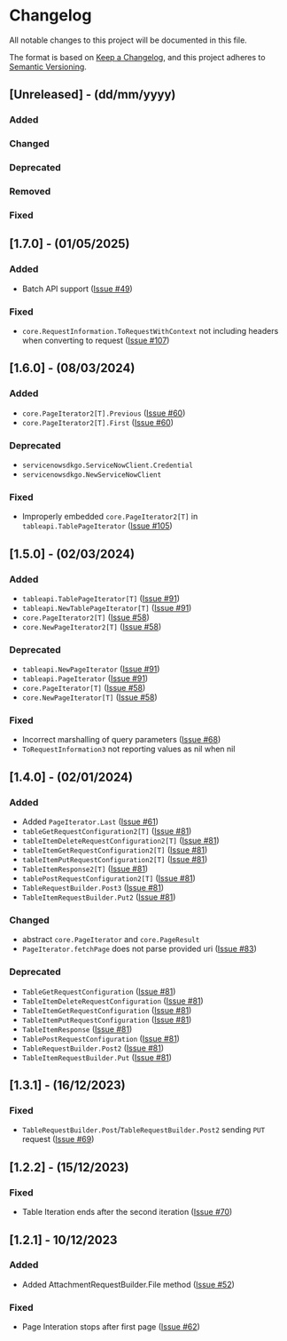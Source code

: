 # Changelog

All notable changes to this project will be documented in this file.

The format is based on [Keep a Changelog](https://keepachangelog.com/en/1.0.0/), and this project adheres to [Semantic Versioning](https://semver.org/spec/v2.0.0.html).

## [Unreleased] - (dd/mm/yyyy)

### Added

### Changed

### Deprecated

### Removed

### Fixed

## [1.7.0] - (01/05/2025)

### Added

- Batch API support ([Issue #49](https://github.com/wiryvalance/servicenow-sdk-go/issues/49))

### Fixed

- `core.RequestInformation.ToRequestWithContext` not including headers when converting to request ([Issue #107](https://github.com/wiryvalance/servicenow-sdk-go/issues/107))

## [1.6.0] - (08/03/2024)

### Added

- `core.PageIterator2[T].Previous` ([Issue #60](https://github.com/wiryvalance/servicenow-sdk-go/issues/60))
- `core.PageIterator2[T].First` ([Issue #60](https://github.com/wiryvalance/servicenow-sdk-go/issues/60))

### Deprecated

- `servicenowsdkgo.ServiceNowClient.Credential`
- `servicenowsdkgo.NewServiceNowClient`

### Fixed

- Improperly embedded `core.PageIterator2[T]` in `tableapi.TablePageIterator` ([Issue #105](https://github.com/wiryvalance/servicenow-sdk-go/issues/105))

## [1.5.0] - (02/03/2024)

### Added

- `tableapi.TablePageIterator[T]` ([Issue #91](https://github.com/wiryvalance/servicenow-sdk-go/issues/91))
- `tableapi.NewTablePageIterator[T]` ([Issue #91](https://github.com/wiryvalance/servicenow-sdk-go/issues/91))
- `core.PageIterator2[T]` ([Issue #58](https://github.com/wiryvalance/servicenow-sdk-go/issues/58))
- `core.NewPageIterator2[T]` ([Issue #58](https://github.com/wiryvalance/servicenow-sdk-go/issues/58))

### Deprecated

- `tableapi.NewPageIterator` ([Issue #91](https://github.com/wiryvalance/servicenow-sdk-go/issues/91))
- `tableapi.PageIterator` ([Issue #91](https://github.com/wiryvalance/servicenow-sdk-go/issues/91))
- `core.PageIterator[T]` ([Issue #58](https://github.com/wiryvalance/servicenow-sdk-go/issues/58))
- `core.NewPageIterator[T]` ([Issue #58](https://github.com/wiryvalance/servicenow-sdk-go/issues/58))

### Fixed

- Incorrect marshalling of query parameters ([Issue #68](https://github.com/wiryvalance/servicenow-sdk-go/issues/91))
- `ToRequestInformation3` not reporting values as nil when nil

## [1.4.0] - (02/01/2024)

### Added

- Added `PageIterator.Last` ([Issue #61](https://github.com/wiryvalance/servicenow-sdk-go/issues/61))
- `tableGetRequestConfiguration2[T]` ([Issue #81](https://github.com/wiryvalance/servicenow-sdk-go/issues/81))
- `tableItemDeleteRequestConfiguration2[T]` ([Issue #81](https://github.com/wiryvalance/servicenow-sdk-go/issues/81))
- `tableItemGetRequestConfiguration2[T]` ([Issue #81](https://github.com/wiryvalance/servicenow-sdk-go/issues/81))
- `tableItemPutRequestConfiguration2[T]` ([Issue #81](https://github.com/wiryvalance/servicenow-sdk-go/issues/81))
- `TableItemResponse2[T]` ([Issue #81](https://github.com/wiryvalance/servicenow-sdk-go/issues/81))
- `tablePostRequestConfiguration2[T]` ([Issue #81](https://github.com/wiryvalance/servicenow-sdk-go/issues/81))
- `TableRequestBuilder.Post3` ([Issue #81](https://github.com/wiryvalance/servicenow-sdk-go/issues/81))
- `TableItemRequestBuilder.Put2` ([Issue #81](https://github.com/wiryvalance/servicenow-sdk-go/issues/81))

### Changed

- abstract `core.PageIterator` and `core.PageResult`
- `PageIterator.fetchPage` does not parse provided uri ([Issue #83](https://github.com/wiryvalance/servicenow-sdk-go/issues/83))

### Deprecated

- `TableGetRequestConfiguration` ([Issue #81](https://github.com/wiryvalance/servicenow-sdk-go/issues/81))
- `TableItemDeleteRequestConfiguration` ([Issue #81](https://github.com/wiryvalance/servicenow-sdk-go/issues/81))
- `TableItemGetRequestConfiguration` ([Issue #81](https://github.com/wiryvalance/servicenow-sdk-go/issues/81))
- `TableItemPutRequestConfiguration` ([Issue #81](https://github.com/wiryvalance/servicenow-sdk-go/issues/81))
- `TableItemResponse` ([Issue #81](https://github.com/wiryvalance/servicenow-sdk-go/issues/81))
- `TablePostRequestConfiguration` ([Issue #81](https://github.com/wiryvalance/servicenow-sdk-go/issues/81))
- `TableRequestBuilder.Post2` ([Issue #81](https://github.com/wiryvalance/servicenow-sdk-go/issues/81))
- `TableItemRequestBuilder.Put` ([Issue #81](https://github.com/wiryvalance/servicenow-sdk-go/issues/81))

## [1.3.1] - (16/12/2023)

### Fixed

- `TableRequestBuilder.Post`/`TableRequestBuilder.Post2` sending `PUT` request ([Issue #69](https://github.com/wiryvalance/servicenow-sdk-go/issues/69))

## [1.2.2] - (15/12/2023)

### Fixed

- Table Iteration ends after the second iteration ([Issue #70](https://github.com/wiryvalance/servicenow-sdk-go/issues/70))

## [1.2.1] - 10/12/2023

### Added

- Added AttachmentRequestBuilder.File method ([Issue #52](https://github.com/wiryvalance/servicenow-sdk-go/pull/52))

### Fixed

- Page Interation stops after first page ([Issue #62](https://github.com/wiryvalance/servicenow-sdk-go/pull/62))
